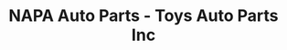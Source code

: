 ---
title: "NAPA Auto Parts - Toys Auto Parts Inc"
url: /jasper/napa-auto-parts-toys-auto-parts-inc/
shop: car parts
---